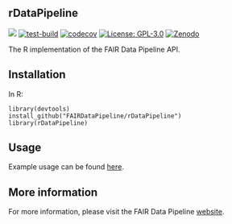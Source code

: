 ## rDataPipeline

[![](https://img.shields.io/badge/docs-rDataPipeline-blue)](https://FAIRDataPipeline.github.io/rDataPipeline/)
[![test-build](https://github.com/FAIRDataPipeline/rDataPipeline/workflows/build/badge.svg?=1)](https://github.com/FAIRDataPipeline/rDataPipeline/actions)
[![codecov](https://codecov.io/gh/FAIRDataPipeline/rDataPipeline/branch/main/graph/badge.svg?token=xTFk0581AY)](https://codecov.io/gh/FAIRDataPipeline/rDataPipeline)
[![License: GPL-3.0](https://img.shields.io/badge/licence-GPL--3-yellow)](https://opensource.org/licenses/GPL-3.0)
[![Zenodo][zenodo-badge]][zenodo-url]

The R implementation of the FAIR Data Pipeline API.

## Installation

In R:

```{r}
library(devtools)
install_github("FAIRDataPipeline/rDataPipeline")
library(rDataPipeline)
```

## Usage

Example usage can be found [here][SEIRS].

## More information

For more information, please visit the FAIR Data Pipeline 
[website][FDP].

[zenodo-badge]: https://zenodo.org/badge/265575806.svg
[zenodo-url]: https://zenodo.org/badge/latestdoi/265575806
[FDP]: https://fairdatapipeline.github.io
[SEIRS]: https://www.fairdatapipeline.org/rSimpleModel/articles/SEIRS.html
